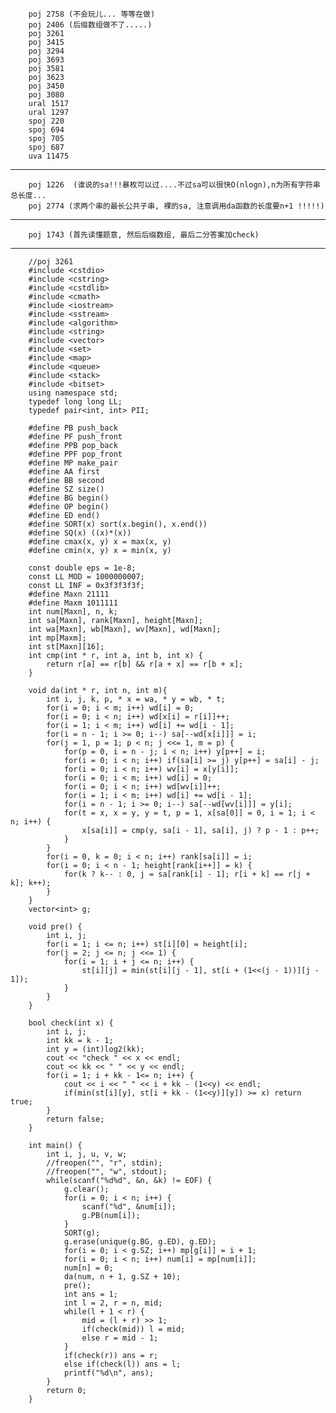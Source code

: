 

 
		poj 2758 (不会玩儿... 等等在做) 
		poj 2406 (后缀数组做不了.....)
		poj 3261  
		poj 3415  
		poj 3294   
		poj 3693  
		poj 3581  
		poj 3623  
		poj 3450  
		poj 3080  
		ural 1517  
		ural 1297  
		spoj 220  
		spoj 694  
		spoj 705  
		spoj 687  
		uva 11475  

 
-----------------------------------------


		
		poj 1226  (谁说的sa!!!暴枚可以过....不过sa可以很快O(nlogn),n为所有字符串总长度...
		poj 2774 (求两个串的最长公共子串, 裸的sa, 注意调用da函数的长度要n+1 !!!!!) 



-----------------------------------------


		 
		poj 1743 (首先读懂题意, 然后后缀数组, 最后二分答案加check)


------------------------------------------

		//poj 3261
		#include <cstdio>
		#include <cstring>
		#include <cstdlib>
		#include <cmath>
		#include <iostream>
		#include <sstream>
		#include <algorithm>
		#include <string>
		#include <vector>
		#include <set>
		#include <map>
		#include <queue>
		#include <stack>
		#include <bitset>
		using namespace std;
		typedef long long LL;
		typedef pair<int, int> PII;
		 
		#define PB push_back
		#define PF push_front
		#define PPB pop_back
		#define PPF pop_front
		#define MP make_pair
		#define AA first
		#define BB second
		#define SZ size()
		#define BG begin()
		#define OP begin()
		#define ED end()
		#define SORT(x) sort(x.begin(), x.end())
		#define SQ(x) ((x)*(x))
		#define cmax(x, y) x = max(x, y)
		#define cmin(x, y) x = min(x, y)
		 
		const double eps = 1e-8;
		const LL MOD = 1000000007;
		const LL INF = 0x3f3f3f3f;
		#define Maxn 21111
		#define Maxm 1011111
		int num[Maxn], n, k;
		int sa[Maxn], rank[Maxn], height[Maxn];
		int wa[Maxn], wb[Maxn], wv[Maxn], wd[Maxn];
		int mp[Maxm];
		int st[Maxn][16];
		int cmp(int * r, int a, int b, int x) {
		    return r[a] == r[b] && r[a + x] == r[b + x];
		}
		
		void da(int * r, int n, int m){
		    int i, j, k, p, * x = wa, * y = wb, * t;
		    for(i = 0; i < m; i++) wd[i] = 0;
		    for(i = 0; i < n; i++) wd[x[i] = r[i]]++;
		    for(i = 1; i < m; i++) wd[i] += wd[i - 1];
		    for(i = n - 1; i >= 0; i--) sa[--wd[x[i]]] = i;
		    for(j = 1, p = 1; p < n; j <<= 1, m = p) {
		        for(p = 0, i = n - j; i < n; i++) y[p++] = i;
		        for(i = 0; i < n; i++) if(sa[i] >= j) y[p++] = sa[i] - j;
		        for(i = 0; i < n; i++) wv[i] = x[y[i]];
		        for(i = 0; i < m; i++) wd[i] = 0;
		        for(i = 0; i < n; i++) wd[wv[i]]++;
		        for(i = 1; i < m; i++) wd[i] += wd[i - 1];
		        for(i = n - 1; i >= 0; i--) sa[--wd[wv[i]]] = y[i];
		        for(t = x, x = y, y = t, p = 1, x[sa[0]] = 0, i = 1; i < n; i++) {
		            x[sa[i]] = cmp(y, sa[i - 1], sa[i], j) ? p - 1 : p++;
		        }
		    }
		    for(i = 0, k = 0; i < n; i++) rank[sa[i]] = i;
		    for(i = 0; i < n - 1; height[rank[i++]] = k) {
		        for(k ? k-- : 0, j = sa[rank[i] - 1]; r[i + k] == r[j + k]; k++);
		    }
		}
		vector<int> g;
		
		void pre() {
		    int i, j;
		    for(i = 1; i <= n; i++) st[i][0] = height[i];
		    for(j = 2; j <= n; j <<= 1) {
		        for(i = 1; i + j <= n; i++) {
		            st[i][j] = min(st[i][j - 1], st[i + (1<<(j - 1))][j - 1]);
		        }
		    }
		}
		
		bool check(int x) {
		    int i, j;
		    int kk = k - 1;
		    int y = (int)log2(kk);
		    cout << "check " << x << endl;
		    cout << kk << " " << y << endl;
		    for(i = 1; i + kk - 1<= n; i++) {
		        cout << i << " " << i + kk - (1<<y) << endl;
		        if(min(st[i][y], st[i + kk - (1<<y)][y]) >= x) return true;
		    }
		    return false;
		}
		
		int main() {
		    int i, j, u, v, w;
		    //freopen("", "r", stdin);
		    //freopen("", "w", stdout);
		    while(scanf("%d%d", &n, &k) != EOF) {
		        g.clear();
		        for(i = 0; i < n; i++) {
		            scanf("%d", &num[i]);
		            g.PB(num[i]);
		        }
		        SORT(g);
		        g.erase(unique(g.BG, g.ED), g.ED);
		        for(i = 0; i < g.SZ; i++) mp[g[i]] = i + 1;
		        for(i = 0; i < n; i++) num[i] = mp[num[i]];
		        num[n] = 0;
		        da(num, n + 1, g.SZ + 10);
		        pre();
		        int ans = 1;
		        int l = 2, r = n, mid;
		        while(l + 1 < r) {
		            mid = (l + r) >> 1;
		            if(check(mid)) l = mid;
		            else r = mid - 1;
		        }
		        if(check(r)) ans = r;
		        else if(check(l)) ans = l;
		        printf("%d\n", ans);
		    }
		    return 0;
		}
		
